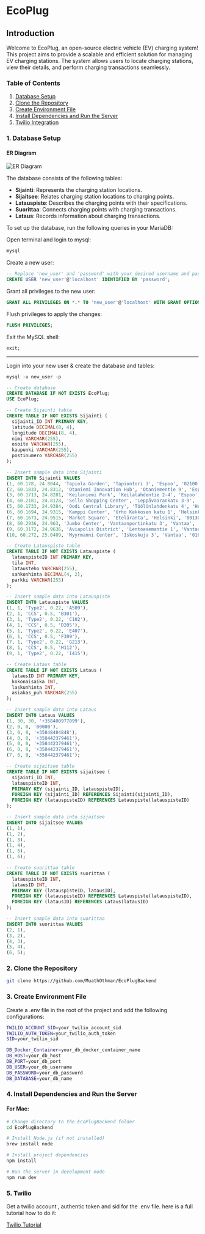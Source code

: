 # EcoPlug

## Introduction

Welcome to EcoPlug, an open-source electric vehicle (EV) charging system! This project aims to provide a scalable and efficient solution for managing EV charging stations. The system allows users to locate charging stations, view their details, and perform charging transactions seamlessly.

### Table of Contents
1. [Database Setup](#1-database-setup)
2. [Clone the Repository](#2-clone-the-repository)
3. [Create Environment File](#3-create-environment-file)
4. [Install Dependencies and Run the Server](#4-install-dependencies-and-run-the-server)
5. [Twilio Integration](#5-twilio)


### 1. Database Setup

#### ER Diagram

![ER Diagram](ER-Diagram.png)

The database consists of the following tables:

- **Sijainti**: Represents the charging station locations.
- **Sijaitsee**: Relates charging station locations to charging points.
- **Latauspiste**: Describes the charging points with their specifications.
- **Suorittaa**: Connects charging points with charging transactions.
- **Lataus**: Records information about charging transactions.

To set up the database, run the following queries in your MariaDB:

Open terminal and login to mysql:
```sql
mysql
```

Create a new user:
```sql
-- Replace 'new_user' and 'password' with your desired username and password
CREATE USER 'new_user'@'localhost' IDENTIFIED BY 'password';
```

Grant all privileges to the new user:
```sql
GRANT ALL PRIVILEGES ON *.* TO 'new_user'@'localhost' WITH GRANT OPTION;
```
Flush privileges to apply the changes:
```sql
FLUSH PRIVILEGES;
```
Exit the MySQL shell:
```sql
exit;
```
---

Login into your new user & create the database and tables:
```sql
mysql -u new_user -p
```

```sql
-- Create database
CREATE DATABASE IF NOT EXISTS EcoPlug;
USE EcoPlug;
```
```sql
-- Create Sijainti table
CREATE TABLE IF NOT EXISTS Sijainti (
  sijainti_ID INT PRIMARY KEY,
  latitude DECIMAL(8, 4),
  longitude DECIMAL(8, 4),
  nimi VARCHAR(255),
  osoite VARCHAR(255),
  kaupunki VARCHAR(255),
  postinumero VARCHAR(255)
);
```
```sql
-- Insert sample data into Sijainti
INSERT INTO Sijainti VALUES
(1, 60.178, 24.8044, 'Tapiola Garden', 'Tapiontori 3', 'Espoo', '02100'),
(2, 60.1833, 24.8312, 'Otaniemi Innovation Hub', 'Otaniementie 9', 'Espoo', '02150'),
(3, 60.1713, 24.8281, 'Keilaniemi Park', 'Keilalahdentie 2-4', 'Espoo', '02150'),
(4, 60.2181, 24.8128, 'Sello Shopping Center', 'Leppävaarankatu 3-9', 'Espoo', '02600'),
(5, 60.1733, 24.9384, 'Oodi Central Library', 'Töölönlahdenkatu 4', 'Helsinki', '00100'),
(6, 60.1694, 24.9315, 'Kamppi Center', 'Urho Kekkosen katu 1', 'Helsinki', '00100'),
(7, 60.1673, 24.9515, 'Market Square', 'Eteläranta', 'Helsinki', '00130'),
(8, 60.2936, 24.963, 'Jumbo Center', 'Vantaanportinkatu 3', 'Vantaa', '01510'),
(9, 60.3172, 24.9636, 'Aviapolis District', 'Lentoasemantie 1', 'Vantaa', '01530'),
(10, 60.272, 25.0409, 'Myyrmanni Center', 'Iskoskuja 3', 'Vantaa', '01600');
```

```sql
-- Create Latauspiste table
CREATE TABLE IF NOT EXISTS Latauspiste (
  latauspisteID INT PRIMARY KEY,
  tila INT,
  latausteho VARCHAR(255),
  sahkonhinta DECIMAL(4, 2),
  parkki VARCHAR(255)
);
```

```sql
-- Insert sample data into Latauspiste
INSERT INTO Latauspiste VALUES
(1, 1, 'Type2', 0.22, 'A509'),
(2, 1, 'CCS', 0.5, 'B301'),
(3, 1, 'Type2', 0.22, 'C102'),
(4, 1, 'CCS', 0.5, 'D205'),
(5, 1, 'Type2', 0.22, 'E407'),
(6, 1, 'CCS', 0.5, 'F309'),
(7, 1, 'Type2', 0.22, 'G213'),
(8, 1, 'CCS', 0.5, 'H112'),
(9, 1, 'Type2', 0.22, 'I415');
```

```sql
-- Create Lataus table
CREATE TABLE IF NOT EXISTS Lataus (
  latausID INT PRIMARY KEY,
  kokonaisaika INT,
  laskunhinta INT,
  asiakas_puh VARCHAR(255)
);
```

```sql
-- Insert sample data into Lataus
INSERT INTO Lataus VALUES
(1, 30, 30, '+358400977099'),
(2, 0, 0, '00000'),
(3, 0, 0, '+35848484848'),
(4, 0, 0, '+358442379461'),
(5, 0, 0, '+358442379461'),
(6, 0, 0, '+358442379461'),
(7, 0, 0, '+358442379461');
```


```sql
-- Create sijaitsee table
CREATE TABLE IF NOT EXISTS sijaitsee (
  sijainti_ID INT,
  latauspisteID INT,
  PRIMARY KEY (sijainti_ID, latauspisteID),
  FOREIGN KEY (sijainti_ID) REFERENCES Sijainti(sijainti_ID),
  FOREIGN KEY (latauspisteID) REFERENCES Latauspiste(latauspisteID)
);
```

```sql
-- Insert sample data into sijaitsee
INSERT INTO sijaitsee VALUES
(1, 1),
(1, 2),
(1, 3),
(1, 4),
(1, 5),
(1, 6);
```

```sql
-- Create suorittaa table
CREATE TABLE IF NOT EXISTS suorittaa (
  latauspisteID INT,
  latausID INT,
  PRIMARY KEY (latauspisteID, latausID),
  FOREIGN KEY (latauspisteID) REFERENCES Latauspiste(latauspisteID),
  FOREIGN KEY (latausID) REFERENCES Lataus(latausID)
);
```

```sql
-- Insert sample data into suorittaa
INSERT INTO suorittaa VALUES
(2, 1),
(3, 2),
(4, 3),
(5, 4),
(6, 5);
```

### 2. Clone the Repository

```bash
git clone https://github.com/MuathOthman/EcoPlugBackend
```

### 3. Create Environment File

Create a .env file in the root of the project and add the following configurations:

```bash
TWILIO_ACCOUNT_SID=your_twilio_account_sid
TWILIO_AUTH_TOKEN=your_twilio_auth_token
SID=your_twilio_sid

DB_Docker_Container=your_db_docker_container_name
DB_HOST=your_db_host
DB_PORT=your_db_port
DB_USER=your_db_username
DB_PASSWORD=your_db_password
DB_DATABASE=your_db_name
```
### 4. Install Dependencies and Run the Server

#### For Mac:

```bash
# Change directory to the EcoPlugBackend folder
cd EcoPlugBackend

# Install Node.js (if not installed)
brew install node

# Install project dependencies
npm install

# Run the server in development mode
npm run dev
```
### 5. Twilio

Get a twilio account , authentic token and sid for the .env file.
here is a full tutorial how to do it: 

[Twilio Tutorial](https://www.youtube.com/watch?v=-mKz-TnziXA&t=322s)
